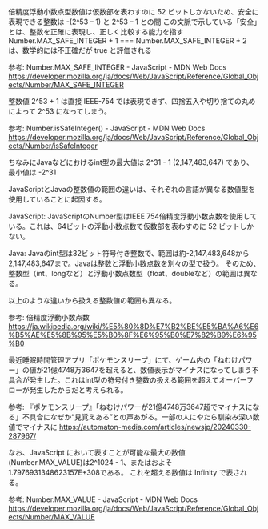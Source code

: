 倍精度浮動小数点型数値は仮数部を表わすのに 52 ビットしかないため、安全に表現できる整数は -(2^53 – 1) と 2^53 – 1 との間
この文脈で示している「安全」とは、整数を正確に表現し、正しく比較する能力を指す
Number.MAX_SAFE_INTEGER + 1 === Number.MAX_SAFE_INTEGER + 2 は、数学的には不正確だが true と評価される

参考:
Number.MAX_SAFE_INTEGER - JavaScript - MDN Web Docs
https://developer.mozilla.org/ja/docs/Web/JavaScript/Reference/Global_Objects/Number/MAX_SAFE_INTEGER


整数値 2^53 + 1 は直接 IEEE-754 では表現できず、四捨五入や切り捨ての丸めによって 2^53 になってしまう。

参考:
Number.isSafeInteger() - JavaScript - MDN Web Docs
https://developer.mozilla.org/ja/docs/Web/JavaScript/Reference/Global_Objects/Number/isSafeInteger


ちなみにJavaなどにおけるint型の最大値は 2^31 - 1 (2,147,483,647) であり、最小値は -2^31

JavaScriptとJavaの整数値の範囲の違いは、それぞれの言語が異なる数値型を使用していることに起因する。

JavaScript:
JavaScriptのNumber型はIEEE 754倍精度浮動小数点数を使用している。これは、64ビットの浮動小数点数で仮数部を表わすのに 52 ビットしかない。

Java:
Javaのint型は32ビット符号付き整数で、範囲は約-2,147,483,648から2,147,483,647まで。Javaは整数と浮動小数点数を別々の型で扱う。
そのため、整数型（int、longなど）と浮動小数点数型（float、doubleなど）の範囲は異なる。

以上のような違いから扱える整数値の範囲も異なる。

参考:
倍精度浮動小数点数
https://ja.wikipedia.org/wiki/%E5%80%8D%E7%B2%BE%E5%BA%A6%E6%B5%AE%E5%8B%95%E5%B0%8F%E6%95%B0%E7%82%B9%E6%95%B0


最近睡眠時間管理アプリ「ポケモンスリープ」にて、ゲーム内の「ねむけパワー」の値が21億4748万3647を超えると、数値表示がマイナスになってしまう不具合が発生した。これはint型の符号付き整数の扱える範囲を超えてオーバーフローが発生したからだと考えられる。

参考:
『ポケモンスリープ』「ねむけパワーが21億4748万3647超でマイナスになる」不具合になぜか“見覚えある”との声あがる。一部の人にやたら馴染み深い数値でマイナスに
https://automaton-media.com/articles/newsjp/20240330-287967/

なお、JavaScript において表すことが可能な最大の数値 (Number.MAX_VALUE)は2^1024 - 1、またはおよそ 1.7976931348623157E+308である。
これを超える数値は Infinity で表される。

参考:
Number.MAX_VALUE - JavaScript - MDN Web Docs
https://developer.mozilla.org/ja/docs/Web/JavaScript/Reference/Global_Objects/Number/MAX_VALUE